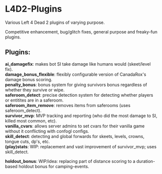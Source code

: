 L4D2-Plugins
============

Various Left 4 Dead 2 plugins of varying purpose.

Competitive enhancement, bug/glitch fixes, general purpose and freaky-fun plugins.

Plugins:
--------
<b>ai_damagefix</b>: makes bot SI take damage like humans would (skeet/level fix).<br />
<b>damage_bonus_flexible</b>: flexibly configurable version of CanadaRox's damage bonus scoring.<br />
<b>penalty_bonus</b>: bonus system for giving survivors bonus regardless of whether they survive or wipe.<br />
<b>saferoom_detect</b>: precise detection system for detecting whether players or entitites are in a saferoom.<br />
<b>saferoom_item_remove</b>: removes items from saferooms (uses saferoom_detect).<br />
<b>survivor_mvp</b>: MVP tracking and reporting (who did the most damage to SI, killed most common, etc).<br />
<b>vanilla_cvars</b>: allows server admins to set cvars for their vanilla game without it conflicting with confogl configs.<br />
<b>skill_detect</b>: detecting and global forwards for skeets, levels, crowns, tongue cuts, dp's, etc.<br />
<b>(play)stats</b>: WIP: replacement and vast improvement of survivor_mvp; uses skill_detect.<br />

<b>holdout_bonus</b>: WIP/idea: replacing part of distance scoring to a duration-based holdout bonus for camping-events.<br />
